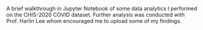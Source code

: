 A brief walkthrough in Jupyter Notebook of some data analytics I performed on the CHIS-2020 COVID dataset. Further analysis was conducted with Prof. Harlin Lee whom encouraged me to upload some of my findings.
